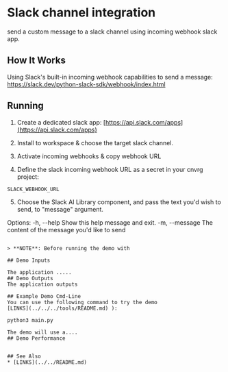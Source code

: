 
#  Slack channel integration

send a custom message to a slack channel using incoming webhook slack app.

## How It Works

Using Slack's built-in incoming webhook capabilities to send a message:
https://slack.dev/python-slack-sdk/webhook/index.html

## Running

1. Create a dedicated slack app: [](https://api.slack.com/apps)[https://api.slack.com/apps](https://api.slack.com/apps)

2. Install to workspace & choose the target slack channel.

3. Activate incoming webhooks & copy webhook URL

4. Define the slack incoming webhook URL as a secret in your cnvrg project:
```
SLACK_WEBHOOK_URL
```

5. Choose the Slack AI Library component, and pass the text you'd wish to send, to "message" argument.
                                     

Options:
  -h, --help            Show this help message and exit.
  -m, --message         The content of the message you'd like to send
 
```

> **NOTE**: Before running the demo with 

## Demo Inputs

The application .....
## Demo Outputs
The application outputs 

## Example Demo Cmd-Line
You can use the following command to try the demo
[LINKS](../../../tools/README.md) ):
```
    python3 main.py
          
```
The demo will use a....
## Demo Performance


## See Also
* [LINKS](../../README.md)

